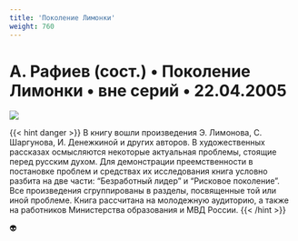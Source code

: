 ```yaml
---
title: 'Поколение Лимонки'
weight: 760
---
```


# А. Рафиев (сост.) • **Поколение Лимонки** • вне серий • 22.04.2005

![](/img/pokollimonki.gif)

{{< hint danger >}}
В книгу вошли произведения Э. Лимонова, С. Шаргунова, И. Денежкиной и других авторов. В художественных рассказах осмысляются некоторые актуальная проблемы, стоящие перед русским духом. Для демонстрации преемственности в постановке проблем и средствах их исследования книга условно разбита на две части: “Безработный лидер” и “Рисковое поколение”. Все произведения сгруппированы в разделы, посвященные той или иной проблеме. Книга рассчитана на молодежную аудиторию, а также на работников Министерства образования и МВД России.
{{< /hint >}}

👽
